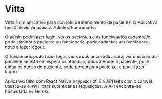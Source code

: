 # Vitta
 Vitta é um aplicativo para controlo de atendimento de paciente.
 O Aplicativo tem 2 niveis de acesso. Admin e Funcionario.
 
 O admin pode fazer login, ver os pacientes e os funcionarios cadastrado, pode eliminar o paciente ou funcionario, pode cadastrar um funcionario novo e fazer logout. 
 
 O funcionario pode fazer login, ver os paciente cadastrado, ver o estado do paciente se esta em espera ou atendido, pode atender o paciente, pode editar os dados do paciente, pode pesquisar o paciente, e pode fazer logout.
 
 Aplicativo feito com React Native e typescript.
 E a API feita com o Laravel. utilizou-se o JWT para autenticar as requisições.
 A API encontra-se hospedada no Heroku.

 

